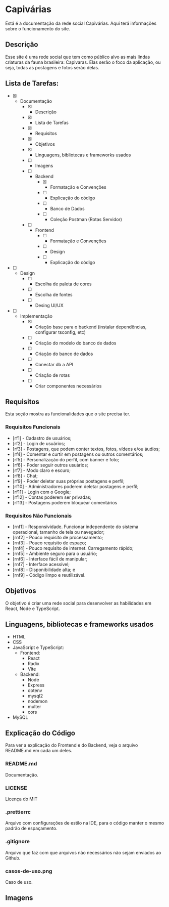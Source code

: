 # Capivárias

Está é a documentação da rede social Capivárias. Aqui terá informações sobre o funcionamento do site.

## Descrição

Esse site é uma rede social que tem como público alvo as mais lindas criaturas da fauna brasileira: Capivaras. Elas serão o foco da aplicação, ou seja, todas as postagens e fotos serão delas.

## Lista de Tarefas:
- [x] - Documentação
    - [x] - Descrição
    - [x] - Lista de Tarefas
    - [x] - Requisitos
    - [x] - Objetivos
    - [x] - Linguagens, bibliotecas e frameworks usados
    - [ ] - Imagens
    - [ ] - Backend
        - [x] - Formatação e Convenções
        - [ ] - Explicação do código
        - [ ] - Banco de Dados
        - [ ] - Coleção Postman (Rotas Servidor)
    - [ ] - Frontend
        - [ ] - Formatação e Convenções
        - [ ] - Design
        - [ ] - Explicação do código
- [ ] - Design
    - [ ] - Escolha de paleta de cores
    - [ ] - Escolha de fontes
    - [ ] - Desing UI/UX
- [ ] - Implementação
    - [x] - Criação base para o backend (instalar dependências, configurar tsconfig, etc)
    - [ ] - Criação do modelo do banco de dados
    - [ ] - Criação do banco de dados
    - [ ] - Conectar db a API
    - [ ] - Criação de rotas
    - [ ] - Criar componentes necessários

## Requisitos

Esta seção mostra as funcionalidades que o site precisa ter.

### Requisitos Funcionais

-   [rf1] - Cadastro de usuários;
-   [rf2] - Login de usuários;
-   [rf3] - Postagens, que podem conter textos, fotos, vídeos e/ou áudios;
-   [rf4] - Comentar e curtir em postagens ou outros comentários;
-   [rf5] - Personalização do perfil, com banner e foto;
-   [rf6] - Poder seguir outros usuários;
-   [rf7] - Modo claro e escuro;
-   [rf8] - Chat;
-   [rf9] - Poder deletar suas próprias postagens e perfil;
-   [rf10] - Administradores poderem deletar postagens e perfil;
-   [rf11] - Login com o Google;
-   [rf12] - Contas poderem ser privadas;
-   [rf13] - Postagens poderem bloquear comentários

### Requisitos Não Funcionais

-   [rnf1] - Responsividade. Funcionar independente do sistema operacional, tamanho de tela ou navegador;
-   [rnf2] - Pouco requisito de processamento;
-   [rnf3] - Pouco requisito de espaço;
-   [rnf4] - Pouco requisito de internet. Carregamento rápido;
-   [rnf5] - Ambiente seguro para o usuário;
-   [rnf6] - Interface fácil de manipular;
-   [rnf7] - Interface acessível;
-   [rnf8] - Disponibilidade alta; e
-   [rnf9] - Código limpo e reutilizável.

## Objetivos

O objetivo é criar uma rede social para desenvolver as habilidades em React, Node e TypeScript.

## Linguagens, bibliotecas e frameworks usados

-   HTML
-   CSS
-   JavaScript e TypeScript:
    -   Frontend:
        -   React
        -   Radix
        -   Vite
    -   Backend:
        -   Node
        -   Express
        -   dotenv
        -   mysql2
        -   nodemon
        -   multer
        -   cors
-   MySQL

## Explicação do Código

Para ver a explicação do Frontend e do Backend, veja o arquivo README.md em cada um deles.

### README.md

Documentação.

### LICENSE

Licença do MIT

### .prettierrc

Arquivo com configurações de estilo na IDE, para o código manter o mesmo padrão de espaçamento.

### .gitignore

Arquivo que faz com que arquivos não necessários não sejam enviados ao Github.

### casos-de-uso.png

Caso de uso.

## Imagens